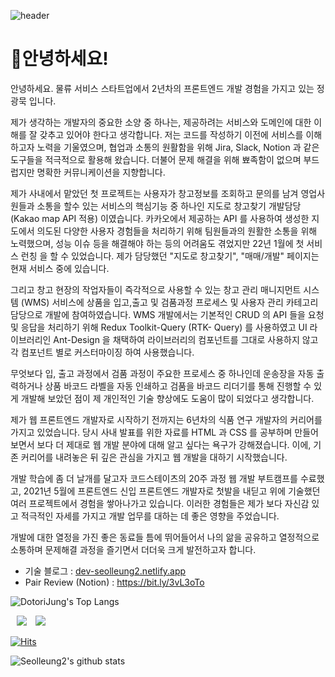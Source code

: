 ![header](https://capsule-render.vercel.app/api?type=wave&color=auto&height=300&section=header&text=Dotori%20Jung&fontSize=90)

# 🌰안녕하세요!

안녕하세요. 물류 서비스 스타트업에서 2년차의 프론트엔드 개발 경험을 가지고 있는 정광묵 입니다.

제가 생각하는 개발자의 중요한 소양 중 하나는, 제공하려는 서비스와 도메인에 대한 이해를 잘 갖추고 있어야 한다고 생각합니다. 저는 코드를 작성하기 이전에 서비스를 이해하고자 노력을 기울였으며, 협업과 소통의 원활함을 위해 Jira, Slack, Notion 과 같은 도구들을 적극적으로 활용해 왔습니다. 더불어 문제 해결을 위해 뾰족함이 없으며 부드럽지만 명확한 커뮤니케이션을 지향합니다.

제가 사내에서 맡았던 첫 프로젝트는 사용자가 창고정보를 조회하고 문의를 남겨 영업사원들과 소통을 할수 있는 서비스의 핵심기능 중 하나인 지도로 창고찾기 개발담당 (Kakao map API 적용) 이였습니다.
카카오에서 제공하는 API 를 사용하여 생성한 지도에서 의도된 다양한 사용자 경험들을 처리하기 위해 팀원들과의 원활한 소통을 위해 노력했으며, 성능 이슈 등을 해결해야 하는 등의 어려움도 겪었지만 22년 1월에 첫 서비스 런칭 을 할 수 있었습니다. 제가 담당했던 "지도로 창고찾기", "매매/개발" 페이지는 현재 서비스 중에 있습니다.

그리고 창고 현장의 작업자들이 즉각적으로 사용할 수 있는 창고 관리 매니지먼트 시스템 (WMS) 서비스에 상품을 입고,출고 및 검품과정 프로세스 및 사용자 관리 카테고리 담당으로 개발에 참여하였습니다.
WMS 개발에서는 기본적인 CRUD 의 API 들을 요청 및 응답을 처리하기 위해 Redux Toolkit-Query (RTK- Query) 를 사용하였고 UI 라이브러리인 Ant-Design 을 채택하여 라이브러리의 컴포넌트를 그대로 사용하지 않고 각 컴포넌트 별로 커스터마이징 하여 사용했습니다.

무엇보다 입, 출고 과정에서 검품 과정이 주요한 프로세스 중 하나인데 운송장을 자동 출력하거나 상품 바코드 라벨을 자동 인쇄하고 검품을 바코드 리더기를 통해 진행할 수 있게 개발해 보았던 점이 제 개인적인 기술 향상에도 도움이 많이 되었다고 생각합니다.

제가 웹 프론트엔드 개발자로 시작하기 전까지는 6년차의 식품 연구 개발자의 커리어를 가지고 있었습니다.
당시 사내 발표를 위한 자료를 HTML 과 CSS 를 공부하며 만들어보면서 보다 더 제대로 웹 개발 분야에 대해 알고 싶다는 욕구가 강해졌습니다. 이에, 기존 커리어를 내려놓은 뒤 깊은 관심을 가지고 웹 개발을 대하기 시작했습니다.

개발 학습에 좀 더 날개를 달고자 코드스테이츠의 20주 과정 웹 개발 부트캠프를 수료했고, 2021년 5월에 프론트엔드 신입 프론트엔드 개발자로 첫발을 내딛고 위에 기술했던 여러 프로젝트에서 경험을 쌓아나가고 있습니다. 이러한 경험들은 제가 보다 자신감 있고 적극적인 자세를 가지고 개발 업무를 대하는 데 좋은 영향을 주었습니다.

개발에 대한 열정을 가진 좋은 동료들 틈에 뛰어들어서 나의 앎을 공유하고 열정적으로 소통하며 문제해결 과정을 즐기면서 더더욱 크게 발전하고자 합니다.

 
- 기술 블로그 : [dev-seolleung2.netlify.app](https://dev-seolleung2.netlify.app/)
- Pair Review (Notion) : https://bit.ly/3vL3oTo

![DotoriJung's Top Langs](https://github-readme-stats.vercel.app/api/top-langs?username=seolleung2&layout=compact&theme=dracula)

<a href="https://github.com/seolleung2"><img src="https://img.shields.io/badge/Github-seolleung2-blue?style=flat&logo=github" style="height : auto; margin-left : 10px; margin-right : 10px;"></a> <a href="https://dev-seolleung2.netlify.app"><img src="https://img.shields.io/badge/Blog-seolleung2-orange?logo=Blogger"></a>

[![Hits](https://hits.seeyoufarm.com/api/count/incr/badge.svg?url=https%3A%2F%2Fgithub.com%2Fseolleung2%2Fhit-counter&count_bg=%2379C83D&title_bg=%23555555&icon=&icon_color=%23E7E7E7&title=seolleung2++hits&edge_flat=false)](https://hits.seeyoufarm.com)

![Seolleung2's github stats](https://github-readme-stats.vercel.app/api?username=seolleung2&show_icons=true&theme=radical)


